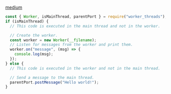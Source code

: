 [medium](https://medium.com/@Trott/using-worker-threads-in-node-js-80494136dbb6)

```javascript
const { Worker, isMainThread, parentPort } = require("worker_threads");
if (isMainThread) {
  // This code is executed in the main thread and not in the worker.

  // Create the worker.
  const worker = new Worker(__filename);
  // Listen for messages from the worker and print them.
  worker.on("message", (msg) => {
    console.log(msg);
  });
} else {
  // This code is executed in the worker and not in the main thread.

  // Send a message to the main thread.
  parentPort.postMessage("Hello world!");
}
```
